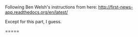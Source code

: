 Following Ben Welsh's instructions from here: http://first-news-app.readthedocs.org/en/latest/

Except for this part, I guess.

=====